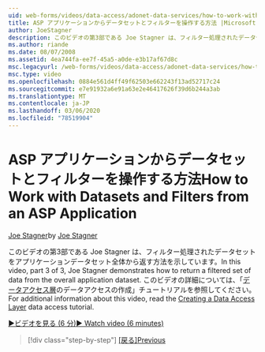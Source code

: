 ```yaml
---
uid: web-forms/videos/data-access/adonet-data-services/how-to-work-with-datasets-and-filters-from-an-asp-application
title: ASP アプリケーションからデータセットとフィルターを操作する方法 |Microsoft Docs
author: JoeStagner
description: このビデオの第3部である Joe Stagner は、フィルター処理されたデータセットをアプリケーションデータセット全体から返す方法を示しています。 詳細情報 (ab)...
ms.author: riande
ms.date: 08/07/2008
ms.assetid: 4ea744fa-ee7f-45a5-a0de-e3b17af67d8c
msc.legacyurl: /web-forms/videos/data-access/adonet-data-services/how-to-work-with-datasets-and-filters-from-an-asp-application
msc.type: video
ms.openlocfilehash: 0884e561d4ff49f62503e662243f13ad52717c24
ms.sourcegitcommit: e7e91932a6e91a63e2e46417626f39d6b244a3ab
ms.translationtype: MT
ms.contentlocale: ja-JP
ms.lasthandoff: 03/06/2020
ms.locfileid: "78519904"
---
```

# <a name="how-to-work-with-datasets-and-filters-from-an-asp-application"></a><span data-ttu-id="3a058-104">ASP アプリケーションからデータセットとフィルターを操作する方法</span><span class="sxs-lookup"><span data-stu-id="3a058-104">How to Work with Datasets and Filters from an ASP Application</span></span>

<span data-ttu-id="3a058-105">[Joe Stagner](https://github.com/JoeStagner)</span><span class="sxs-lookup"><span data-stu-id="3a058-105">by [Joe Stagner](https://github.com/JoeStagner)</span></span>

<span data-ttu-id="3a058-106">このビデオの第3部である Joe Stagner は、フィルター処理されたデータセットをアプリケーションデータセット全体から返す方法を示しています。</span><span class="sxs-lookup"><span data-stu-id="3a058-106">In this video, part 3 of 3, Joe Stagner demonstrates how to return a filtered set of data from the overall application dataset.</span></span> <span data-ttu-id="3a058-107">このビデオの詳細については、「[データアクセス層](../../../overview/data-access/introduction/creating-a-data-access-layer-vb.md)のデータアクセスの作成」チュートリアルを参照してください。</span><span class="sxs-lookup"><span data-stu-id="3a058-107">For additional information about this video, read the [Creating a Data Access Layer](../../../overview/data-access/introduction/creating-a-data-access-layer-vb.md) data access tutorial.</span></span>

[<span data-ttu-id="3a058-108">&#9654;ビデオを見る (6 分)</span><span class="sxs-lookup"><span data-stu-id="3a058-108">&#9654; Watch video (6 minutes)</span></span>](https://channel9.msdn.com/Blogs/ASP-NET-Site-Videos/how-to-work-with-datasets-and-filters-from-an-asp-application)

> [!div class="step-by-step"]
> <span data-ttu-id="3a058-109">[[戻る]](how-to-manually-bind-a-dataset-to-a-datagrid.md)</span><span class="sxs-lookup"><span data-stu-id="3a058-109">[Previous](how-to-manually-bind-a-dataset-to-a-datagrid.md)</span></span>
